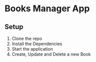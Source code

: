 # Books Manager App

## Setup

1. Clone the repo
2. Install the Dependencies
3. Start the application
4. Create, Update and Delete a new Book
